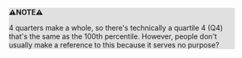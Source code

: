 <div style="margin:2em; background-color: #e0e0e0;">

<strong>⚠️NOTE️️️⚠️</strong>

4 quarters make a whole, so there's technically a quartile 4 (Q4) that's the same as the 100th percentile. However, people don't usually make a reference to this because it serves no purpose?
</div>


